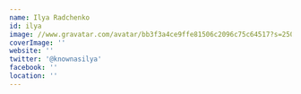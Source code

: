 ```yaml
---
name: Ilya Radchenko
id: ilya
image: //www.gravatar.com/avatar/bb3f3a4ce9ffe81506c2096c75c64517?s=250&d=mm&r=x
coverImage: ''
website: ''
twitter: '@knownasilya'
facebook: ''
location: ''
---
```

